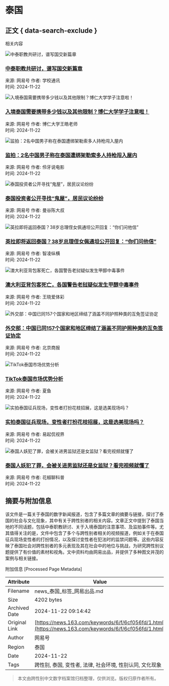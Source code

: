 # 泰国

## 正文 { data-search-exclude }


相关内容

![中泰职教共研讨，谱写国交新篇章](https://nimg.ws.126.net/?url=https%3A%2F%2Fdingyue.ws.126.net%2F2024%2F1122%2Fc387cb49j00sncgyz001cd000hs00cxm.jpg&thumbnail=140x88&quality=95&type=jpg)
### [中泰职教共研讨，谱写国交新篇章](https://www.163.com/dy/article/JHK5UTEQ0536BADQ.html)
来源: 网易号
作者: 学校通讯  
时间: 2024-11-22

![入境泰国需要携带多少钱以及其他限制？博仁大学学子注意啦！](https://nimg.ws.126.net/?url=https%3A%2F%2Fvideoimg.ws.126.net%2Fcover%2F20241122%2FZcJuaHgOR_cover.jpg&thumbnail=140x88&quality=95&type=jpg)
### [入境泰国需要携带多少钱以及其他限制？博仁大学学子注意啦！](https://www.163.com/v/video/VNGMBKE83.html)
来源: 网易号
作者: 博仁大学王皓老师  
时间: 2024-11-22

![监拍：2名中国男子称在泰国遭绑架勒索多人持枪闯入屋内](https://nimg.ws.126.net/?url=https%3A%2F%2Fvideoimg.ws.126.net%2Fcover%2F20241122%2FzPbGZCsfI_cover.jpg&thumbnail=140x88&quality=95&type=jpg)
### [监拍：2名中国男子称在泰国遭绑架勒索多人持枪闯入屋内](https://www.163.com/v/video/VHGMANCUF.html)
来源: 网易号
作者: 伶牙说电影  
时间: 2024-11-22

![泰国投资者公开寻找“鬼屋”，居民议论纷纷](https://nimg.ws.126.net/?url=https%3A%2F%2Fdingyue.ws.126.net%2F2024%2F1122%2Fe09f6758j00sncde8001ad000hs00bvg.jpg&thumbnail=140x88&quality=95&type=jpg)
### [泰国投资者公开寻找“鬼屋”，居民议论纷纷](https://www.163.com/dy/article/JHK3SG7G0544JEUA.html)
来源: 网易号
作者: 曼谷陈大叔  
时间: 2024-11-22

![英拉即将返回泰国？38岁总理侄女佩通坦公开回复：“你们问他信”](https://nimg.ws.126.net/?url=https%3A%2F%2Fdingyue.ws.126.net%2F2024%2F1122%2Fa31b3d82j00sncf54004cd000z7016em.jpg&thumbnail=140x88&quality=95&type=jpg)
### [英拉即将返回泰国？38岁总理侄女佩通坦公开回复：“你们问他信”](https://www.163.com/dy/article/JHK3LV0V0537EN35.html)
来源: 网易号
作者: 智凌纵横  
时间: 2024-11-22

![澳大利亚背包客死亡，各国警告老挝疑似发生甲醇中毒事件](https://nimg.ws.126.net/?url=https%3A%2F%2Fdingyue.ws.126.net%2F2024%2F1122%2F0b703aebj00snceyl001ed000hs00a0g.jpg&thumbnail=140x88&quality=95&type=jpg)
### [澳大利亚背包客死亡，各国警告老挝疑似发生甲醇中毒事件](https://www.163.com/dy/article/JHK3ES2I0553TEY0.html)
来源: 网易号
作者: 王晓爱体彩  
时间: 2024-11-22

![外交部：中国已同157个国家和地区缔结了涵盖不同护照种类的互免签证协定](https://nimg.ws.126.net/?url=https%3A%2F%2Fdingyue.ws.126.net%2F2024%2F1122%2F8be1f3c8j00sncej90072d000fx00app.jpg&thumbnail=140x88&quality=95&type=jpg)
### [外交部：中国已同157个国家和地区缔结了涵盖不同护照种类的互免签证协定](https://www.163.com/dy/article/JHK3D8LA0519DFFO.html)
来源: 网易号
作者: 北京商报  
时间: 2024-11-22

![TikTok泰国市场优势分析](https://nimg.ws.126.net/?url=https%3A%2F%2Fdingyue.ws.126.net%2F2024%2F1122%2F62f39ffdj00snc9gp000ud000ic00bvm.jpg&thumbnail=190x120&quality=95&type=jpg)
### [TikTok泰国市场优势分析](https://www.163.com/dy/article/JHK21TNU0556AOG6.html)
来源: 网易号
作者: 夏鱼  
时间: 2024-11-22

![实拍泰国征兵现场，变性者打扮花枝招展，这是选美现场吗？](https://nimg.ws.126.net/?url=https%3A%2F%2Fvideoimg.ws.126.net%2Fcover%2F20241122%2FdTSglDRrp_cover.jpg&thumbnail=140x88&quality=95&type=jpg)
### [实拍泰国征兵现场，变性者打扮花枝招展，这是选美现场吗？](https://www.163.com/v/video/VSGM4533S.html)
来源: 网易号
作者: 易起侃视界  
时间: 2024-11-22

![泰国人妖犯了罪，会被关进男监狱还是女监狱？看完视频就懂了](https://nimg.ws.126.net/?url=https%3A%2F%2Fvideoimg.ws.126.net%2Fcover%2F20241122%2Fr5CpvP1Xi_cover.jpg&thumbnail=140x88&quality=95&type=jpg)
### [泰国人妖犯了罪，会被关进男监狱还是女监狱？看完视频就懂了](https://www.163.com/v/video/VVGM2GC0J.html)
来源: 网易号
作者: 花椒聊科普  
时间: 2024-11-22

## 摘要与附加信息

<!-- tcd_abstract -->
该文件是一篇关于泰国的数字新闻报道，包含了多篇文章的摘要与链接，探讨了泰国的社会与文化现象，其中有关于跨性别者的相关内容。文章正文中提到了泰国当地的不同话题，包括中泰职教研讨、关于入境泰国的注意事项、及监拍事件等。尤其值得关注的是，文件中包含了多个与跨性别者相关的视频报道，例如关于在泰国征兵现场变性者的打扮情况，以及探讨变性者在犯法时的监禁问题等。这些内容反映了泰国社会对跨性别者的多元表现及其在社会中的地位与挑战，为研究跨性别议题提供了有价值的素材和视角。文中资料均由网易出品，并提供了多种图文并茂的案例与相关链接。
<!-- tcd_abstract_end -->

附加信息 [Processed Page Metadata]

| Attribute       | Value                                  |
|-----------------|----------------------------------------|
| Filename        | news_泰国_标签_网易出品.md                             |
| Size            | 4202 bytes                           |
| Archived Date   | 2024-11-22 09:14:42                             |
| Original Link   | [https://news.163.com/keywords/6/f/6cf056fd/1.html](https://news.163.com/keywords/6/f/6cf056fd/1.html)                       |
| Author          | 网易号                               |
| Region          | 泰国                               |
| Date            | 2024-11-22                                 |
| Tags            | 跨性别, 泰国, 变性者, 法律, 社会环境, 性别认同, 文化现象                                 |
>
> 本文由跨性别中文数字档案馆归档整理，仅供浏览。版权归原作者所有。
>